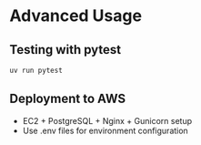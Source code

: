 # Advanced Usage

## Testing with pytest
```bash
uv run pytest
```

## Deployment to AWS

- EC2 + PostgreSQL + Nginx + Gunicorn setup
- Use .env files for environment configuration
